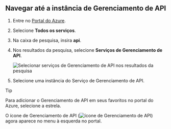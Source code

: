 ## <a name="go-to-your-api-management-instance"></a>Navegar até a instância de Gerenciamento de API

1. Entre no [Portal do Azure](https://portal.azure.com). 
2. Selecione **Todos os serviços**.  
3. Na caixa de pesquisa, insira **api**.
4. Nos resultados da pesquisa, selecione **Serviços de Gerenciamento de API**.

    ![Selecionar serviços de Gerenciamento de API nos resultados da pesquisa](./media/api-management-navigate-to-instance/navigate-to-api-management-services.png)

5. Selecione uma instância do Serviço de Gerenciamento de API.

> [!TIP]
> Para adicionar o Gerenciamento de API em seus favoritos no portal do Azure, selecione a estrela.
>
> O ícone de Gerenciamento de API (![ícone de Gerenciamento de API](./media/api-management-navigate-to-instance/apim-icon.png)) agora aparece no menu à esquerda no portal.
 


